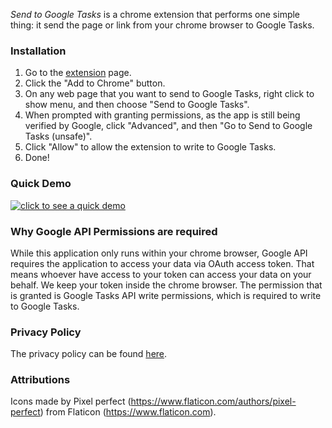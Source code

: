 _Send to Google Tasks_ is a chrome extension that performs one simple thing: it send the page or link from your chrome browser to Google Tasks.

### Installation

1. Go to the [extension](https://chrome.google.com/webstore/detail/send-to-google-tasks/acomfpnllcpggnclcogaiceicgljnbac) page.
2. Click the "Add to Chrome" button.
3. On any web page that you want to send to Google Tasks, right click to show menu, and then choose "Send to Google Tasks".
4. When prompted with granting permissions, as the app is still being verified by Google, click "Advanced", and then "Go to Send to Google Tasks (unsafe)".
5. Click "Allow" to allow the extension to write to Google Tasks.
6. Done!

### Quick Demo
[![click to see a quick demo](http://img.youtube.com/vi/btwAajcj7X8/0.jpg)](https://youtu.be/btwAajcj7X8)

### Why Google API Permissions are required

While this application only runs within your chrome browser, Google API requires the application to access your data via OAuth access token. That means whoever have access to your token can access your data on your behalf. We keep your token inside the chrome browser. The permission that is granted is Google Tasks API write permissions, which is required to write to Google Tasks. 

### Privacy Policy

The privacy policy can be found [here](/privacy).

### Attributions

Icons made by Pixel perfect (https://www.flaticon.com/authors/pixel-perfect) from Flaticon (https://www.flaticon.com).
